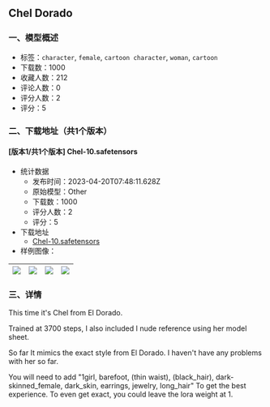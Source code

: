 ## Chel Dorado
### 一、模型概述

- 标签：`character`, `female`, `cartoon character`, `woman`, `cartoon`
- 下载数：1000
- 收藏人数：212
- 评论人数：0
- 评分人数：2
- 评分：5

### 二、下载地址（共1个版本）

#### [版本1/共1个版本] Chel-10.safetensors

- 统计数据
  - 发布时间：2023-04-20T07:48:11.628Z
  - 原始模型：Other
  - 下载数：1000
  - 评分人数：2
  - 评分：5
- 下载地址
  - [Chel-10.safetensors](https://civitai.com/api/download/models/50540)
- 样例图像：

| <img src="https://image.civitai.com/xG1nkqKTMzGDvpLrqFT7WA/60088d2a-da87-4ca8-7cc3-18bd90617500/width=450/543608.jpeg" /> | <img src="https://image.civitai.com/xG1nkqKTMzGDvpLrqFT7WA/1be78fad-d075-4f38-709f-3c70a3817900/width=450/543654.jpeg" /> | <img src="https://image.civitai.com/xG1nkqKTMzGDvpLrqFT7WA/f689d29d-0e9c-455f-eea1-ced0d7ec6200/width=450/543611.jpeg" /> | <img src="https://image.civitai.com/xG1nkqKTMzGDvpLrqFT7WA/24a65850-e1e5-4f75-c59a-28a0f3491600/width=450/543615.jpeg" /> |
| ---- | ---- | ---- | ---- |


### 三、详情
<p>This time it's Chel from El Dorado. </p><p>Trained at 3700 steps, I also included I nude reference using her model sheet. </p><p>So far It mimics the exact style from El Dorado. I haven't have any problems with her so far.</p><p>You will need to add "1girl, barefoot, (thin waist), (black_hair), dark-skinned_female, dark_skin, earrings, jewelry, long_hair" To get the best experience. To even get exact, you could leave the lora weight at 1. </p>